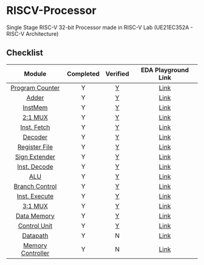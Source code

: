 # RISCV-Processor
Single Stage RISC-V 32-bit Processor made in RISC-V Lab (UE21EC352A - RISC-V Architecture)

## Checklist

| Module | Completed | Verified | EDA Playground Link |
| :------: | :-: | :-: | :----: |
| [Program Counter](src/pc.sv) | Y | [Y](testbench/tb_pc.sv) | [Link](https://edaplayground.com/x/WcD9) |
| [Adder](src/adder.sv) | Y | [Y](testbench/tb_adder.sv) | [Link](https://edaplayground.com/x/gt_U) |
| [InstMem](src/InstMem.sv) | Y | [Y](testbench/tb_InstMem.sv)| [Link](https://edaplayground.com/x/GLpz) |
| [2:1 MUX](src/mux21.sv) | Y | [Y](testbench/tb_mux21.sv) | [Link](https://edaplayground.com/x/p8Cz) |
| [Inst. Fetch](src/IF.sv) | Y | [Y](testbench/tb_IF.sv) | [Link](https://edaplayground.com/x/r3zg) |
| [Decoder](src/decoder.sv) | Y | [Y](testbench/tb_decoder.sv) |  [Link](https://edaplayground.com/x/Nas8) |
| [Register File](src/RegisterFile.sv) | Y | [Y](testbench/tb_RegisterFile.sv) | [Link](https://edaplayground.com/x/uuSe) |
| [Sign Extender](src/SignExtender.sv) | Y | [Y](testbench/tb_SignExtender.sv) | [Link](https://edaplayground.com/x/scsg) |
| [Inst. Decode](src/ID.sv) | Y | [Y](testbench/tb_ID.sv) | [Link](https://edaplayground.com/x/Xwvw) |
| [ALU](src/ALU.sv) | Y | [Y](testbench/tb_ALU.sv) | [Link](https://edaplayground.com/x/UEmr) |
| [Branch Control](src/branch_control.sv) | Y | [Y](testbench/tb_branch_control.sv) | [Link](https://edaplayground.com/x/AxsV) |
| [Inst. Execute](src/IE.sv) | Y | [Y](testbench/tb_IE.sv) | [Link](https://edaplayground.com/x/CnWQ) |
| [3:1 MUX](src/mux31.sv) | Y | [Y](testbench/tb_mux31.sv) | [Link](https://edaplayground.com/x/naRb) |
| [Data Memory](src/DataMem.sv) | Y | [Y](testbench/tb_DataMem.sv) | [Link](https://edaplayground.com/x/Nm7W) |
| [Control Unit](src/controller.sv) | Y | [Y](testbench/tb_controller.sv) | [Link](https://edaplayground.com/x/P9iS) |
| [Datapath](src/datapath.sv) | Y | N | [Link]() |
| [Memory Controller](src/mem_controller.sv) | Y | N | [Link]() |
